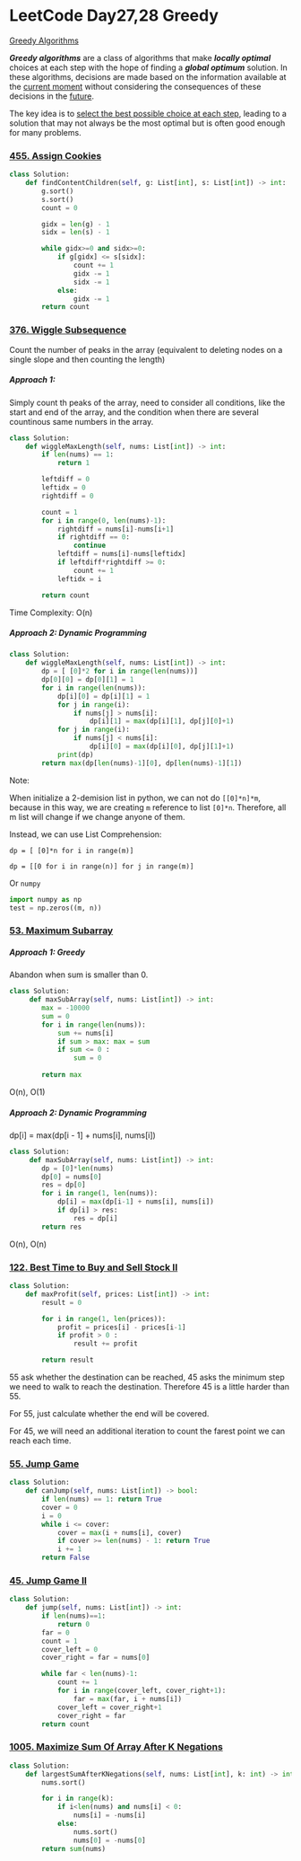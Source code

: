 # LeetCode Day27,28 Greedy



[Greedy Algorithms](https://www.geeksforgeeks.org/greedy-algorithms/)

***Greedy algorithms*** are a class of algorithms that make ***locally optimal*** choices at each step with the hope of finding a ***global optimum*** solution. In these algorithms, decisions are made based on the information available at the <u>current moment</u> without considering the consequences of these decisions in the <u>future</u>. 

The key idea is to <u>select the best possible choice at each step</u>, leading to a solution that may not always be the most optimal but is often good enough for many problems.



### [455. Assign Cookies](https://leetcode.com/problems/assign-cookies/)

```python
class Solution:
    def findContentChildren(self, g: List[int], s: List[int]) -> int:
        g.sort()
        s.sort()
        count = 0

        gidx = len(g) - 1
        sidx = len(s) - 1

        while gidx>=0 and sidx>=0:
            if g[gidx] <= s[sidx]:
                count += 1
                gidx -= 1
                sidx -= 1
            else:
                gidx -= 1
        return count
```



### [376. Wiggle Subsequence](https://leetcode.com/problems/wiggle-subsequence/)

Count the number of peaks in the array (equivalent to deleting nodes on a single slope and then counting the length)

##### Approach 1:

Simply count th peaks of the array, need to consider all conditions, like the start and end of the array, and the condition when there are several countinous same numbers in the array. 

```python
class Solution:
    def wiggleMaxLength(self, nums: List[int]) -> int:
        if len(nums) == 1:
            return 1

        leftdiff = 0
        leftidx = 0
        rightdiff = 0

        count = 1
        for i in range(0, len(nums)-1):
            rightdiff = nums[i]-nums[i+1]
            if rightdiff == 0:
                continue
            leftdiff = nums[i]-nums[leftidx]
            if leftdiff*rightdiff >= 0:
                count += 1
            leftidx = i

        return count
```

Time Complexity: O(n)

##### Approach 2: Dynamic Programming

```python
class Solution:
    def wiggleMaxLength(self, nums: List[int]) -> int:
        dp = [ [0]*2 for i in range(len(nums))]
        dp[0][0] = dp[0][1] = 1
        for i in range(len(nums)):
            dp[i][0] = dp[i][1] = 1
            for j in range(i):
                if nums[j] > nums[i]:
                    dp[i][1] = max(dp[i][1], dp[j][0]+1)
            for j in range(i):
                if nums[j] < nums[i]:
                    dp[i][0] = max(dp[i][0], dp[j][1]+1)
            print(dp)
        return max(dp[len(nums)-1][0], dp[len(nums)-1][1])
```



Note:

When initialize a 2-demision list in python, we can not do `[[0]*n]*m`, because in this way, we are creating `m` reference to list `[0]*n`. Therefore, all m list will change if we change anyone of them.

Instead, we can use List Comprehension:

`dp = [ [0]*n for i in range(m)]`

`dp = [[0 for i in range(n)] for j in range(m)]`

Or `numpy`

```python
import numpy as np
test = np.zeros((m, n))
```



### [53. Maximum Subarray](https://leetcode.com/problems/maximum-subarray/)

##### Approach 1: Greedy

Abandon when sum is smaller than 0.

```python
class Solution:
     def maxSubArray(self, nums: List[int]) -> int:
        max = -10000
        sum = 0
        for i in range(len(nums)):
            sum += nums[i]
            if sum > max: max = sum
            if sum <= 0 :
                sum = 0
            
        return max
```

O(n), O(1)

##### Approach 2: Dynamic Programming

 dp[i] = max(dp[i - 1] + nums[i], nums[i])

```python
class Solution:
     def maxSubArray(self, nums: List[int]) -> int:
        dp = [0]*len(nums)
        dp[0] = nums[0]
        res = dp[0]
        for i in range(1, len(nums)):
            dp[i] = max(dp[i-1] + nums[i], nums[i])
            if dp[i] > res:
                res = dp[i]
        return res
```

O(n), O(n)



### [122. Best Time to Buy and Sell Stock II](https://leetcode.com/problems/best-time-to-buy-and-sell-stock-ii/)

```python
class Solution:
    def maxProfit(self, prices: List[int]) -> int:
        result = 0

        for i in range(1, len(prices)):
            profit = prices[i] - prices[i-1]
            if profit > 0 :
                result += profit

        return result
```



55 ask whether the destination can be reached, 45 asks the minimum step we need to walk to reach the destination. Therefore 45 is a little harder than 55.

For 55, just calculate whether the end will be covered.

For 45, we will need an additional iteration to count the farest point we can reach each time.

### [55. Jump Game](https://leetcode.com/problems/jump-game/)

```python
class Solution:
    def canJump(self, nums: List[int]) -> bool:
        if len(nums) == 1: return True
        cover = 0
        i = 0
        while i <= cover:
            cover = max(i + nums[i], cover)
            if cover >= len(nums) - 1: return True
            i += 1
        return False
```



### [45. Jump Game II](https://leetcode.com/problems/jump-game-ii/)

```python
class Solution:
    def jump(self, nums: List[int]) -> int:
        if len(nums)==1:
            return 0
        far = 0
        count = 1
        cover_left = 0
        cover_right = far = nums[0]

        while far < len(nums)-1:
            count += 1
            for i in range(cover_left, cover_right+1):
                far = max(far, i + nums[i])
            cover_left = cover_right+1
            cover_right = far
        return count
```



### [1005. Maximize Sum Of Array After K Negations](https://leetcode.com/problems/maximize-sum-of-array-after-k-negations/)

```python
class Solution:
    def largestSumAfterKNegations(self, nums: List[int], k: int) -> int:
        nums.sort()

        for i in range(k):
            if i<len(nums) and nums[i] < 0: 
                nums[i] = -nums[i]
            else:
                nums.sort()
                nums[0] = -nums[0]   
        return sum(nums)     
```


